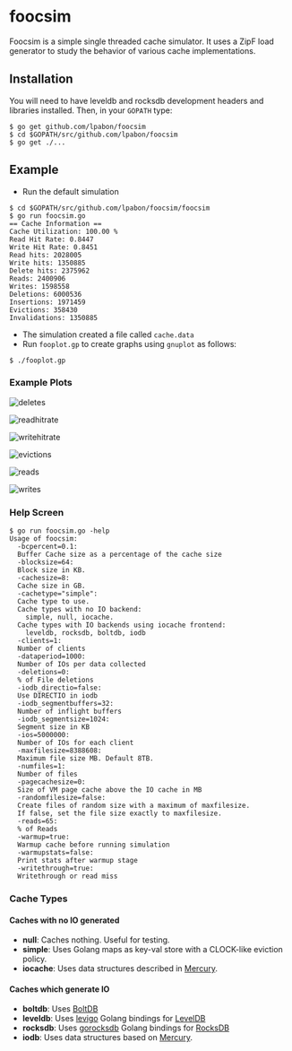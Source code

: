 # foocsim

Foocsim is a simple single threaded cache simulator.  It uses a ZipF load generator to study the behavior of various cache implementations.

## Installation
You will need to have leveldb and rocksdb development headers and libraries installed.  Then, in your `GOPATH` type:

```
$ go get github.com/lpabon/foocsim
$ cd $GOPATH/src/github.com/lpabon/foocsim
$ go get ./...
```

## Example

* Run the default simulation

```
$ cd $GOPATH/src/github.com/lpabon/foocsim/foocsim
$ go run foocsim.go
== Cache Information ==
Cache Utilization: 100.00 %
Read Hit Rate: 0.8447
Write Hit Rate: 0.8451
Read hits: 2028005
Write hits: 1350885
Delete hits: 2375962
Reads: 2400906
Writes: 1598558
Deletions: 6000536
Insertions: 1971459
Evictions: 358430
Invalidations: 1350885
```

* The simulation created a file called `cache.data`
* Run `fooplot.gp` to create graphs using `gnuplot` as follows:

```
$ ./fooplot.gp
```

### Example Plots

![deletes](images/cache_deletes.png)

![readhitrate](images/cache_readhitrate.png)

![writehitrate](images/cache_writehitrate.png)

![evictions](images/cache_evictions.png)

![reads](images/cache_reads.png)

![writes](images/cache_writes.png)

### Help Screen

```
$ go run foocsim.go -help
Usage of foocsim:
  -bcpercent=0.1:
  Buffer Cache size as a percentage of the cache size
  -blocksize=64:
  Block size in KB.
  -cachesize=8:
  Cache size in GB.
  -cachetype="simple":
  Cache type to use.
  Cache types with no IO backend:
    simple, null, iocache.
  Cache types with IO backends using iocache frontend:
    leveldb, rocksdb, boltdb, iodb
  -clients=1:
  Number of clients
  -dataperiod=1000:
  Number of IOs per data collected
  -deletions=0:
  % of File deletions
  -iodb_directio=false:
  Use DIRECTIO in iodb
  -iodb_segmentbuffers=32:
  Number of inflight buffers
  -iodb_segmentsize=1024:
  Segment size in KB
  -ios=5000000:
  Number of IOs for each client
  -maxfilesize=8388608:
  Maximum file size MB. Default 8TB.
  -numfiles=1:
  Number of files
  -pagecachesize=0:
  Size of VM page cache above the IO cache in MB
  -randomfilesize=false:
  Create files of random size with a maximum of maxfilesize.
  If false, set the file size exactly to maxfilesize.
  -reads=65:
  % of Reads
  -warmup=true:
  Warmup cache before running simulation
  -warmupstats=false:
  Print stats after warmup stage
  -writethrough=true:
  Writethrough or read miss
```

### Cache Types

#### Caches with no IO generated

* **null**: Caches nothing.  Useful for testing.
* **simple**: Uses Golang maps as key-val store with a CLOCK-like eviction policy.
* **iocache**: Uses data structures described in [Mercury][].

#### Caches which generate IO

* **boltdb**:  Uses [BoltDB][]
* **leveldb**: Uses [levigo][] Golang bindings for [LevelDB][]
* **rocksdb**: Uses [gorocksdb][] Golang bindings for [RocksDB][]
* **iodb**: Uses data structures based on [Mercury][].

[Mercury]: http://storageconference.us/2012/Papers/04.Flash.1.Mercury.pdf
[BoltDB]: https://github.com/boltdb/bolt
[LevelDB]: http://code.google.com/p/leveldb/
[levigo]: https://github.com/jmhodges/levigo
[gorocksdb]: https://github.com/DanielMorsing/rocksdb
[RocksDB]: http://rocksdb.org/
